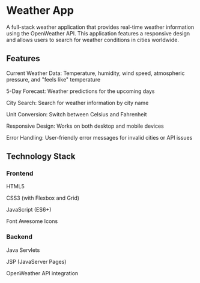 # Weather App
A full-stack weather application that provides real-time weather information using the OpenWeather API. This application features a responsive design and allows users to search for weather conditions in cities worldwide.

## Features
Current Weather Data: Temperature, humidity, wind speed, atmospheric pressure, and "feels like" temperature

5-Day Forecast: Weather predictions for the upcoming days

City Search: Search for weather information by city name

Unit Conversion: Switch between Celsius and Fahrenheit

Responsive Design: Works on both desktop and mobile devices

Error Handling: User-friendly error messages for invalid cities or API issues

## Technology Stack
### Frontend
HTML5

CSS3 (with Flexbox and Grid)

JavaScript (ES6+)

Font Awesome Icons

### Backend
Java Servlets

JSP (JavaServer Pages)

OpenWeather API integration

